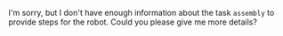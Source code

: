 I'm sorry, but I don't have enough information about the task `assembly` to provide steps for the robot. Could you please give me more details?